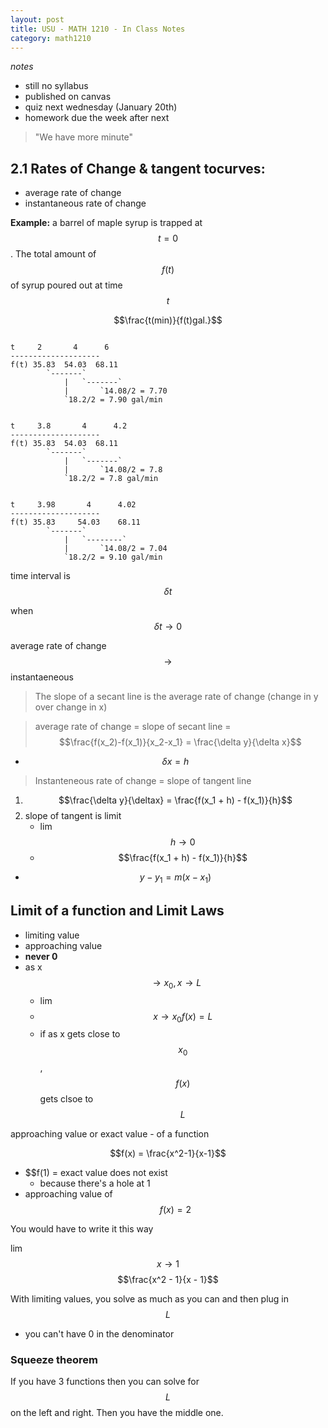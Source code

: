 ```yaml
---
layout: post
title: USU - MATH 1210 - In Class Notes
category: math1210
---
```


_notes_

- still no syllabus
- published on canvas
- quiz next wednesday (January 20th)
- homework due the week after next

> "We have more minute"

## 2.1 Rates of Change & tangent tocurves:

- average rate of change
- instantaneous rate of change

__Example:__ a barrel of maple syrup is trapped at $$t = 0$$. The total amount of $$f(t)$$ of syrup poured out at time $$t$$

$$\frac{t(min)}{f(t)gal.}$$

~~~

t     2       4      6
--------------------
f(t) 35.83  54.03  68.11
        `-------`
            |   `-------`
            |       `14.08/2 = 7.70
            `18.2/2 = 7.90 gal/min
~~~

~~~

t     3.8       4      4.2
--------------------
f(t) 35.83  54.03  68.11
        `-------`
            |   `-------`
            |       `14.08/2 = 7.8 
            `18.2/2 = 7.8 gal/min
~~~

~~~

t     3.98       4      4.02
--------------------
f(t) 35.83     54.03    68.11
        `-------`
            |   `--------`
            |       `14.08/2 = 7.04 
            `18.2/2 = 9.10 gal/min
~~~

time interval is $$\delta t$$

when $$\delta t \rightarrow 0$$

average rate of change $$\rightarrow$$ instantaeneous

> The slope of a secant line is the average rate of change (change in y over change in x)

> average rate of change = slope of secant line = $$\frac{f(x_2)-f(x_1)}{x_2-x_1} = \frac{\delta y}{\delta x}$$

- $$\delta x = h$$

> Instanteneous rate of change = slope of tangent line

1. $$\frac{\delta y}{\deltax} = \frac{f(x_1 + h) - f(x_1)}{h}$$
2. slope of tangent is limit
    + lim $$h \rightarrow 0$$
    + $$\frac{f(x_1 + h) - f(x_1)}{h}$$

- $$y - y_1 = m(x - x_1)$$

## Limit of a function and Limit Laws

- limiting value
- approaching value
- __never 0__
- as x $$ \rightarrow x_0, x \rightarrow L$$
    + lim
    + $$x \rightarrow x_0 f(x) = L$$
    + if as x gets close to $$x_0$$, $$f(x)$$ gets clsoe to $$L$$

approaching value or exact value - of a function

$$f(x) = \frac{x^2-1}{x-1}$$

- $$f(1) = exact value does not exist
    + because there's a hole at 1
- approaching value of $$f(x) = 2$$

You would have to write it this way

lim
$$x \rightarrow 1$$ $$\frac{x^2 - 1}{x - 1}$$

With limiting values, you solve as much as you can and then plug in $$L$$
- you can't have 0 in the denominator

### Squeeze theorem

If you have 3 functions then you can solve for $$L$$ on the left and right. Then you have the middle one.



